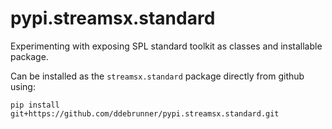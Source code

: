 # pypi.streamsx.standard
Experimenting with exposing SPL standard toolkit as classes and installable package.

Can be installed as the `streamsx.standard` package directly from github using:

```
pip install git+https://github.com/ddebrunner/pypi.streamsx.standard.git
```
